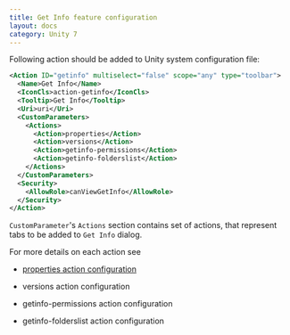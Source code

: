 ```yaml
---
title: Get Info feature configuration
layout: docs
category: Unity 7
---
```

Following action should be added to Unity system configuration file:
 
```xml
<Action ID="getinfo" multiselect="false" scope="any" type="toolbar">
  <Name>Get Info</Name>
  <IconCls>action-getinfo</IconCls>
  <Tooltip>Get Info</Tooltip>
  <Uri>uri</Uri>
  <CustomParameters>
    <Actions>
      <Action>properties</Action>
      <Action>versions</Action>
      <Action>getinfo-permissions</Action>
      <Action>getinfo-folderslist</Action>
    </Actions>
  </CustomParameters>
  <Security>
    <AllowRole>canViewGetInfo</AllowRole>
  </Security>
</Action>
```

`CustomParameter`'s `Actions` section contains set of actions, that represent tabs to be added to `Get Info` dialog.

For more details on each action see

- [properties action configuration](properties.md)

- versions action configuration

- getinfo-permissions action configuration

- getinfo-folderslist action configuration